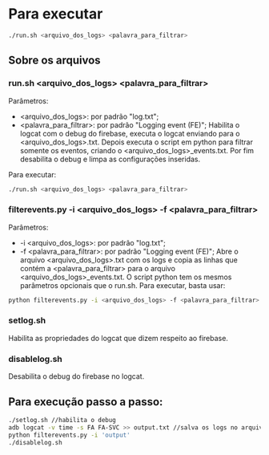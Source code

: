 # Para executar

```sh
./run.sh <arquivo_dos_logs> <palavra_para_filtrar>
```

## Sobre os arquivos

### run.sh <arquivo_dos_logs> <palavra_para_filtrar> 
Parâmetros:
- <arquivo_dos_logs>: por padrão "log.txt";
- <palavra_para_filtrar>: por padrão "Logging event (FE)";
Habilita o logcat com o debug do firebase, executa o logcat enviando para o <arquivo_dos_logs>.txt. Depois executa o script em python para filtrar somente os eventos, criando o <arquivo_dos_logs>_events.txt. Por fim desabilita o debug e limpa as configurações inseridas.

Para executar:
```sh
./run.sh <arquivo_dos_logs> <palavra_para_filtrar>
```

### filterevents.py -i <arquivo_dos_logs> -f <palavra_para_filtrar> 
Parâmetros:
- -i <arquivo_dos_logs>:  por padrão "log.txt";
- -f <palavra_para_filtrar>: por padrão "Logging event (FE)";
Abre o arquivo <arquivo_dos_logs>.txt com os logs e copia as linhas que contém a <palavra_para_filtrar> para o arquivo <arquivo_dos_logs>_events.txt.
O script python tem os mesmos parâmetros opcionais que o run.sh. Para executar, basta usar:
```sh
python filterevents.py -i <arquivo_dos_logs> -f <palavra_para_filtrar>
```

### setlog.sh
Habilita as propriedades do logcat que dizem respeito ao firebase.

### disablelog.sh
Desabilita o debug do firebase no logcat.



## Para execução passo a passo:

```sh
./setlog.sh //habilita o debug
adb logcat -v time -s FA FA-SVC >> output.txt //salva os logs no arquivo. Pressionar ctrl+C quando terminar
python filterevents.py -i 'output'
./disablelog.sh

```